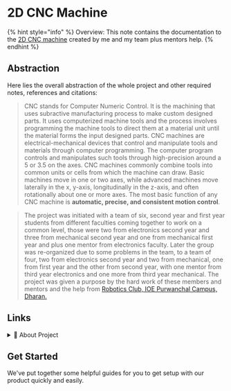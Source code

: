 # 2D CNC Machine

{% hint style="info" %}
Overview: This note contains the documentation to the [2D CNC machine](./) created by me and my team plus mentors help.
{% endhint %}

## Abstraction

Here lies the overall abstraction of the whole project and other required notes, references and citations:

> CNC stands for Computer Numeric Control. It is the machining that uses subractive manufacturing process to make custom designed parts. It uses computerized machine tools and the process involves programming the machine tools to direct them at a material unit until the material forms the input designed parts. CNC machines are electrical-mechanical devices that control and manipulate tools and materials through computer programming. The computer program controls and manipulates such tools through high-precision around a 5 or 3.5 on the axes. CNC machines commonly combine tools into common units or cells from which the machine can draw. Basic machines move in one or two axes, while advanced machines move laterally in the x, y-axis, longitudinally in the z-axis, and often rotationally about one or more axes. The most basic function of any CNC machine is **automatic, precise, and consistent motion control**.

> The project was initiated with a team of six, second year and first year students from different faculties coming together to work on a common level, those were two from electronics second year and three from mechanical second year and one from mechanical first year and plus one mentor from electronics faculty. Later the group was re-organized due to some problems in the team, to a team of four, two from electronics second year and two from mechanical, one from first year and the other from second year, with one mentor from third year electronics and one more from third year mechanical. The project was given a purpose by the hard work of these members and mentors and the help from [Robotics Club, IOE Purwanchal Campus, Dharan.](https://maps.app.goo.gl/1zxnQARuhcLXbbhD6)

## Links

<details>

<summary><span data-gb-custom-inline data-tag="emoji" data-code="1f9f0">🧰</span> About Project</summary>

[parts-and-components.md](overview/parts-and-components.md "mention")

</details>

## Get Started

We've put together some helpful guides for you to get setup with our product quickly and easily.
